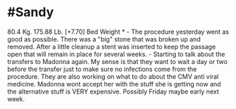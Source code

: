 # #Sandy
80.4 Kg. 175.88 Lb. [+7.70] Bed Weight *
	- The procedure yesterday went as good as possible.  There was a "big" stone that was broken up and removed.  After a little cleanup a stent was inserted to keep the passage open that will remain in place for several weeks.
	- Starting to talk about the transfers to Madonna again.  My sense is that they want to wait a day or two before the transfer just to make sure no infections come from the procedure.  They are also working on what to do about the CMV anti viral medicine.  Madonna wont accept her with the stuff she is getting now and the alternative stuff is VERY expensive.  Possibly Friday maybe early next week.